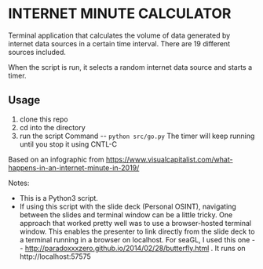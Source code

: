 # INTERNET MINUTE CALCULATOR

Terminal application that calculates the volume of data generated by internet data sources in a certain time interval. There are 19 different sources included. 

When the script is run, it selects a random internet data source and starts a timer. 


## Usage
1. clone this repo
2. cd into the directory 
3. run the script 
Command -- 
`python src/go.py`
The timer will keep running until you stop it using CNTL-C


Based on an infographic from https://www.visualcapitalist.com/what-happens-in-an-internet-minute-in-2019/

Notes: 
-  This is a Python3 script.  
- If using this script with the slide deck (Personal OSINT), navigating between the slides and terminal window can be a little tricky. One approach that worked pretty well was to use a browser-hosted terminal window.  This enables the presenter to link directly from the slide deck to a terminal running in a browser on localhost. 
For seaGL, I used this one -- 
http://paradoxxxzero.github.io/2014/02/28/butterfly.html . 
It runs on http://localhost:57575 


